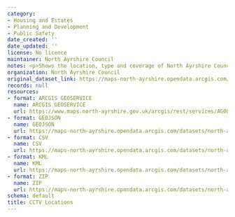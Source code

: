 ```yaml
---
category:
- Housing and Estates
- Planning and Development
- Public Safety
date_created: ''
date_updated: ''
license: No licence
maintainer: North Ayrshire Council
notes: <p>Shows the location, type and coverage of North Ayrshire Council CCTV cameras.</p>
organization: North Ayrshire Council
original_dataset_link: https://maps-north-ayrshire.opendata.arcgis.com/maps/north-ayrshire::cctv-locations
records: null
resources:
- format: ARCGIS GEOSERVICE
  name: ARCGIS GEOSERVICE
  url: https://www.maps.north-ayrshire.gov.uk/arcgis/rest/services/AGOL/Open_Data_Portal4/MapServer/12
- format: GEOJSON
  name: GEOJSON
  url: https://maps-north-ayrshire.opendata.arcgis.com/datasets/north-ayrshire::cctv-locations.geojson?outSR=%7B%22latestWkid%22%3A27700%2C%22wkid%22%3A27700%7D
- format: CSV
  name: CSV
  url: https://maps-north-ayrshire.opendata.arcgis.com/datasets/north-ayrshire::cctv-locations.csv?outSR=%7B%22latestWkid%22%3A27700%2C%22wkid%22%3A27700%7D
- format: KML
  name: KML
  url: https://maps-north-ayrshire.opendata.arcgis.com/datasets/north-ayrshire::cctv-locations.kml?outSR=%7B%22latestWkid%22%3A27700%2C%22wkid%22%3A27700%7D
- format: ZIP
  name: ZIP
  url: https://maps-north-ayrshire.opendata.arcgis.com/datasets/north-ayrshire::cctv-locations.zip?outSR=%7B%22latestWkid%22%3A27700%2C%22wkid%22%3A27700%7D
schema: default
title: CCTV Locations
---
```

